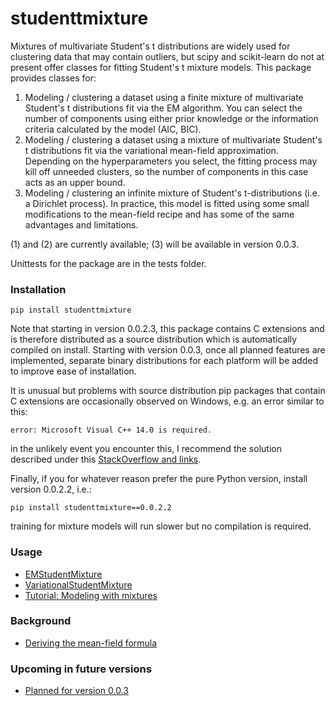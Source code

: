 # studenttmixture

Mixtures of multivariate Student's t distributions are widely used for clustering
data that may contain outliers, but scipy and scikit-learn do not at present
offer classes for fitting Student's t mixture models. This package provides classes
for:

1) Modeling / clustering a dataset using a finite mixture of multivariate Student's
t distributions fit via the EM algorithm. You can select the number of components
using either prior knowledge or the information criteria calculated by the model
(AIC, BIC).
2) Modeling / clustering a dataset using a mixture of multivariate Student's 
t distributions fit via the variational mean-field approximation. Depending on the
hyperparameters you select, the fitting process may kill off unneeded clusters, 
so the number of components in this case acts as an upper bound.
3) Modeling / clustering an infinite mixture of Student's t-distributions (i.e. a Dirichlet process). In practice,
this model is fitted using some small modifications to the mean-field recipe and has
some of the same advantages and limitations.

(1) and (2) are currently available; (3) will be available in version 0.0.3.

Unittests for the package are in the tests folder.

### Installation

    pip install studenttmixture

Note that starting in version 0.0.2.3, this package contains C extensions and is therefore
distributed as a source distribution which is automatically compiled on install. 
Starting with version 0.0.3, once all planned features are implemented, separate binary 
distributions for each platform will be added to improve ease of installation.

It is unusual but problems with source distribution pip packages that contain C extensions are occasionally
observed on Windows, e.g. an error similar to this:

    error: Microsoft Visual C++ 14.0 is required.

in the unlikely event you encounter this, I recommend the solution described under this 
[StackOverflow and links](https://stackoverflow.com/questions/44951456/pip-error-microsoft-visual-c-14-0-is-required).

Finally, if you for whatever reason prefer the pure Python version, install version 0.0.2.2, i.e.:

    pip install studenttmixture==0.0.2.2

training for mixture models will run slower but no compilation is required.

### Usage

- [EMStudentMixture](https://github.com/jlparkI/mix_T/blob/main/Documentation/Finite_Mixture_Docs.md)<br>
- [VariationalStudentMixture](https://github.com/jlparkI/mix_T/blob/main/Documentation/Variational_Mixture_Docs.md)<br>
- [Tutorial: Modeling with mixtures](https://github.com/jlparkI/mix_T/blob/main/Documentation/Tutorial.md)<br>

### Background

- [Deriving the mean-field formula](https://jlparki.github.io/mean_field.pdf)<br>

### Upcoming in future versions

- [Planned for version 0.0.3](https://github.com/jlparkI/mix_T/blob/main/Documentation/planned_mods.md)
